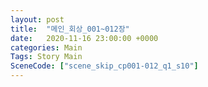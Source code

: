 ```yaml
---
layout: post
title:  "메인_회상_001~012장"
date:   2020-11-16 23:00:00 +0000
categories: Main
Tags: Story Main
SceneCode: ["scene_skip_cp001-012_q1_s10"]
---
```

